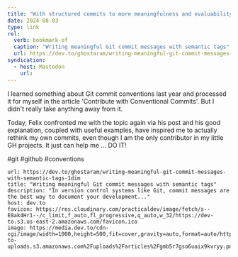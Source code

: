 ```yaml
---
title: "With structured commits to more meaningfulness and evaluability"
date: 2024-08-03
type: link
rel:
  verb: bookmark-of
  caption: "Writing meaningful Git commit messages with semantic tags"
  url: https://dev.to/ghostaram/writing-meaningful-git-commit-messages-with-semantic-tags-1dim
syndication:
  - host: Mastodon
    url:
---
```

I learned something about Git commit conventions last year and processed it for myself in the article 'Contribute with Conventional Commits'. But I didn't really take anything away from it. 

Today, Felix confronted me with the topic again via his post and his good explanation, coupled with useful examples, have inspired me to actually rethink my own commits, even though I am the only contributor in my little GH projects. It just can help me ... DO IT!

#git #github #conventions


```cardlink
url: https://dev.to/ghostaram/writing-meaningful-git-commit-messages-with-semantic-tags-1dim
title: "Writing meaningful Git commit messages with semantic tags"
description: "In version control systems like Git, commit messages are the best way to document your development..."
host: dev.to
favicon: https://res.cloudinary.com/practicaldev/image/fetch/s--E8ak4Hr1--/c_limit,f_auto,fl_progressive,q_auto,w_32/https://dev-to.s3.us-east-2.amazonaws.com/favicon.ico
image: https://media.dev.to/cdn-cgi/image/width=1000,height=500,fit=cover,gravity=auto,format=auto/https%3A%2F%2Fdev-to-uploads.s3.amazonaws.com%2Fuploads%2Farticles%2Fgmb5r7gso6uaix9kvryy.png
```
